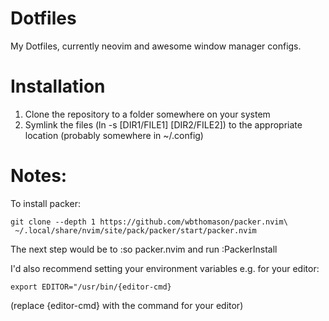 # Dotfiles
My Dotfiles, currently neovim and awesome window manager configs. 

# Installation
1. Clone the repository to a folder somewhere on your system
2. Symlink the files (ln -s [DIR1/FILE1] [DIR2/FILE2]) to the appropriate location (probably somewhere in ~/.config)

# Notes:
To install packer:

```shell
git clone --depth 1 https://github.com/wbthomason/packer.nvim\
 ~/.local/share/nvim/site/pack/packer/start/packer.nvim
```

The next step would be to :so packer.nvim and run :PackerInstall

I'd also recommend setting your environment variables e.g. for your editor:

```shell
export EDITOR="/usr/bin/{editor-cmd}
```

(replace {editor-cmd} with the command for your editor)

